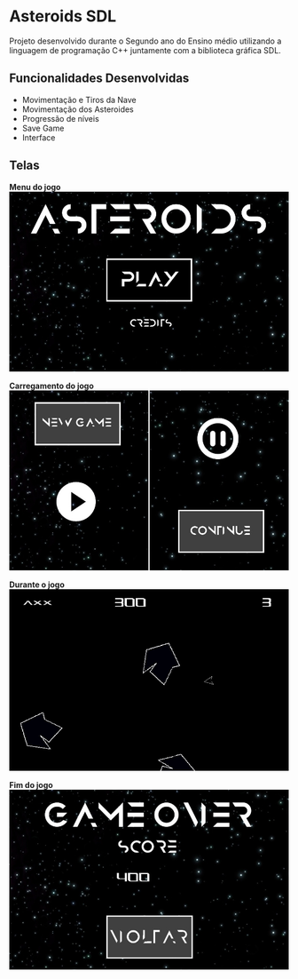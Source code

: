 # Asteroids SDL
Projeto desenvolvido durante o Segundo ano do Ensino médio utilizando a linguagem de programação C++ juntamente com a biblioteca gráfica SDL.

## Funcionalidades Desenvolvidas
* Movimentação e Tiros da Nave
* Movimentação dos Asteroides
* Progressão de níveis
* Save Game
* Interface

## Telas
**Menu do jogo**
![Menu do jogo](https://github.com/guilhermegals/Imagens/blob/master/AsteroidsMenu.jpg "Menu")

**Carregamento do jogo**
![Carregamento do jogo](https://github.com/guilhermegals/Imagens/blob/master/AsteroidsLoad.jpg "Load")

**Durante o jogo**
![Durante o jogo](https://github.com/guilhermegals/Imagens/blob/master/AsteroidsGame.jpg "Jogo")

**Fim do jogo**
![Fim do jogo](https://github.com/guilhermegals/Imagens/blob/master/AsteroidsGameOver.jpg "Fim")

